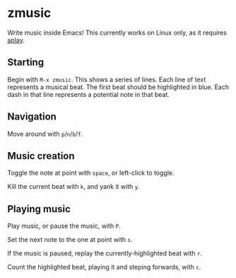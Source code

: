 # zmusic

Write music inside Emacs! This currently works on Linux only, as it requires [aplay](https://linux.die.net/man/1/aplay).

## Starting

Begin with `M-x zmusic`. This shows a series of lines. Each line of text represents a musical beat. The first beat should be highlighted in blue. Each dash in that line represents a potential note in that beat.

## Navigation

Move around with `p`/`n`/`b`/`f`.

## Music creation

Toggle the note at point with `space`, or left-click to toggle.

Kill the current beat with `k`, and yank it with `y`.

## Playing music

Play music, or pause the music, with `P`.

Set the next note to the one at point with `s`.

If the music is paused, replay the currently-highlighted beat with `r`.

Count the highlighted beat, playing it and steping forwards, with `c`.
